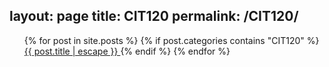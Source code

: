 layout: page
title: CIT120
permalink: /CIT120/
---

<ul>
{% for post in site.posts %} 
{% if post.categories contains "CIT120" %}
 <a class="post-link" href="{{ post.url | relative_url }}">
            {{ post.title | escape }}
          </a>
{% endif %}
{% endfor %}

